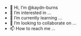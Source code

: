 - 👋 Hi, I’m @kaydn-burns
- 👀 I’m interested in ...
- 🌱 I’m currently learning ...
- 💞️ I’m looking to collaborate on ...
- 📫 How to reach me ...

<!---
kaydn-burns/kaydn-burns is a ✨ special ✨ repository because its `README.md` (this file) appears on your GitHub profile.
You can click the Preview link to take a look at your changes.
--->
